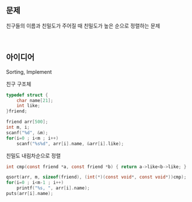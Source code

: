 ## 문제
친구들의 이름과 친밀도가 주어질 때 친밀도가 높은 순으로 정렬하는 문제

<br/>

## 아이디어
Sorting, Implement

친구 구조체
```c
typedef struct {
	char name[21];
	int like;
}friend;

friend arr[500];
int m, i;
scanf("%d", &m);
for(i=0 ; i<m ; i++)
	scanf("%s%d", arr[i].name, &arr[i].like);
```
친밀도 내림차순으로 정렬
```c
int cmp(const friend *a, const friend *b) { return a->like<b->like; }

qsort(arr, m, sizeof(friend), (int(*)(const void*, const void*))cmp);
for(i=0 ; i<m-1 ; i++)
	printf("%s, ", arr[i].name);
puts(arr[i].name);
```